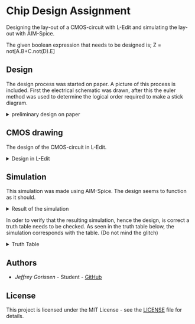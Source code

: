 # Chip Design Assignment
Designing the lay-out of a CMOS-circuit with L-Edit and simulating the lay-out with AIM-Spice.

The given boolean expression that needs to be designed is;  Z = not[A.B+C.not(D).E]

## Design

The design process was started on paper. A picture of this process is included.
First the electrical schematic was drawn, after this the euler method was used to determine the logical order required to make a stick diagram. 
<details>
<summary>preliminary design on paper</summary>
![DesignOnPaper](/Img/DesignOnPaper.jpg)
</details>

## CMOS drawing
The design of the CMOS-circuit in L-Edit.
<details>
<summary>Design in L-Edit</summary>
![Design](/Img/Design_JeffreyGorissen.png)
</details>


## Simulation

This simulation was made using AIM-Spice. The design seems to function as it should.
<details>
<summary>Result of the simulation</summary>
![Simulation](Img/Simulation_JeffreyGorissen.png)
</details>

In oder to verify that the resulting simulation, hence the design, is correct a truth table needs to be checked. 
As seen in the truth table below, the simulation corresponds with the table. (Do not mind the glitch)
<details>
<summary>Truth Table</summary>
![TruthTable](Img/TruthTable_JeffreyGorissen.png)
</details>


## Authors

* *Jeffrey Gorissen*        - Student   - [GitHub](https://github.com/J3G0)

## License

This project is licensed under the MIT License - see the [LICENSE](LICENSE) file for details.

